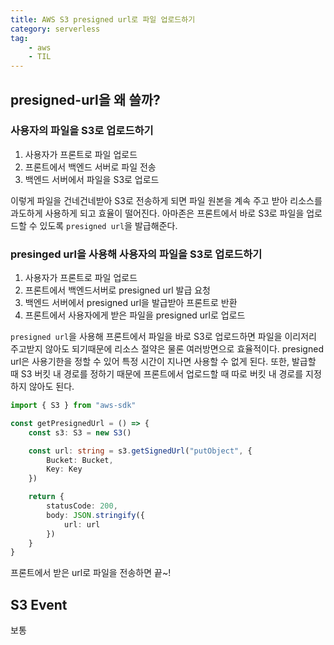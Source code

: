 ```yaml
---
title: AWS S3 presigned url로 파일 업로드하기
category: serverless
tag:
    - aws
    - TIL
---
```


## presigned-url을 왜 쓸까?

### 사용자의 파일을 S3로 업로드하기

1. 사용자가 프론트로 파일 업로드
2. 프론트에서 백엔드 서버로 파일 전송
3. 백엔드 서버에서 파일을 S3로 업로드

이렇게 파일을 건네건네받아 S3로 전송하게 되면 파일 원본을 계속 주고 받아 리소스를 과도하게 사용하게 되고 효율이 떨어진다. 아마존은 프론트에서 바로 S3로 파일을 업로드할 수 있도록 `presigned url`을 발급해준다.

### presinged url을 사용해 사용자의 파일을 S3로 업로드하기

1. 사용자가 프론트로 파일 업로드
2. 프론트에서 백엔드서버로 presigned url 발급 요청
3. 백엔드 서버에서 presigned url을 발급받아 프론트로 반환
4. 프론트에서 사용자에게 받은 파일을 presigned url로 업로드

`presigned url`을 사용해 프론트에서 파일을 바로 S3로 업로드하면 파일을 이리저리 주고받지 않아도 되기때문에 리소스 절약은 물론 여러방면으로 효율적이다. presigned url은 사용기한을 정할 수 있어 특정 시간이 지나면 사용할 수 없게 된다. 또한, 발급할 때 S3 버킷 내 경로를 정하기 때문에 프론트에서 업로드할 때 따로 버킷 내 경로를 지정하지 않아도 된다.

```ts
import { S3 } from "aws-sdk"

const getPresignedUrl = () => {
    const s3: S3 = new S3()

    const url: string = s3.getSignedUrl("putObject", {
        Bucket: Bucket,
        Key: Key
    })

    return {
        statusCode: 200,
        body: JSON.stringify({
            url: url
        })
    }
}
```

프론트에서 받은 url로 파일을 전송하면 끝~! 

## S3 Event

보통 